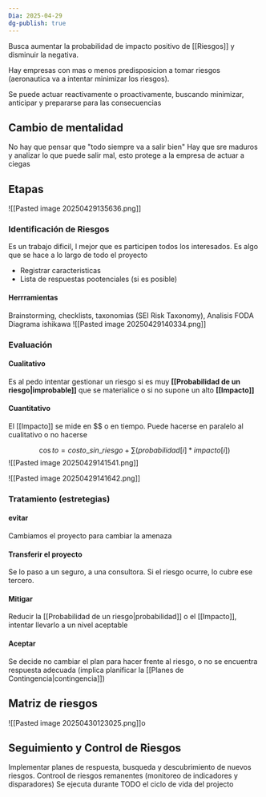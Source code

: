 ```yaml
---
Dia: 2025-04-29
dg-publish: true
---
```

Busca aumentar la probabilidad de impacto positivo de [[Riesgos]] y disminuir la negativa.

Hay empresas con mas o menos predisposicion a tomar riesgos (aeronautica va a intentar minimizar los riesgos).


Se puede actuar reactivamente o proactivamente, buscando minimizar, anticipar y prepararse para las consecuencias


## Cambio de mentalidad 
No hay que pensar que "todo siempre va a salir bien"
Hay que sre maduros y analizar lo que puede salir mal, esto protege a la empresa de actuar a ciegas

## Etapas 
![[Pasted image 20250429135636.png]]

### Identificación de Riesgos 
Es un trabajo dificil, l mejor que es participen todos los interesados. Es algo que se hace a lo largo de todo el proyecto
- Registrar caracteristicas 
- Lista de respuestas pootenciales (si es posible)
#### Herrramientas 
Brainstorming, checklists, taxonomias (SEI Risk Taxonomy), Analisis FODA
Diagrama ishikawa
![[Pasted image 20250429140334.png]]
### Evaluación 

#### Cualitativo
Es al pedo intentar gestionar un riesgo si es muy **[[Probabilidad de un riesgo|improbable]]** que se materialice o si no supone un alto **[[Impacto]]**


#### Cuantitativo
El [[Impacto]] se mide en  $\$\$$ o en tiempo. Puede hacerse en paralelo al cualitativo o no hacerse 

$$\cos to = costo\_sin\_riesgo + \sum(probabilidad[i]*impacto[i])$$
![[Pasted image 20250429141541.png]]

![[Pasted image 20250429141642.png]]


### Tratamiento (estretegias)

#### evitar 
Cambiamos el proyecto para cambiar la amenaza

#### Transferir el proyecto
Se lo paso a un seguro, a una consultora. Si el riesgo ocurre, lo cubre ese tercero.

#### Mitigar 
Reducir la [[Probabilidad de un riesgo|probabilidad]] o el [[Impacto]], intentar llevarlo a un nivel aceptable 

#### Aceptar
Se decide no cambiar el plan para hacer frente al riesgo, o no se encuentra respuesta adecuada (implica planificar la [[Planes de Contingencia|contingencia]])


## Matriz de riesgos 
![[Pasted image 20250430123025.png]]o



## Seguimiento y Control de Riesgos 
Implementar planes de respuesta, busqueda y descubrimiento de nuevos riesgos. 
Controol de riesgos remanentes (monitoreo de indicadores y disparadores)
Se ejecuta durante TODO el ciclo de vida del projecto 
